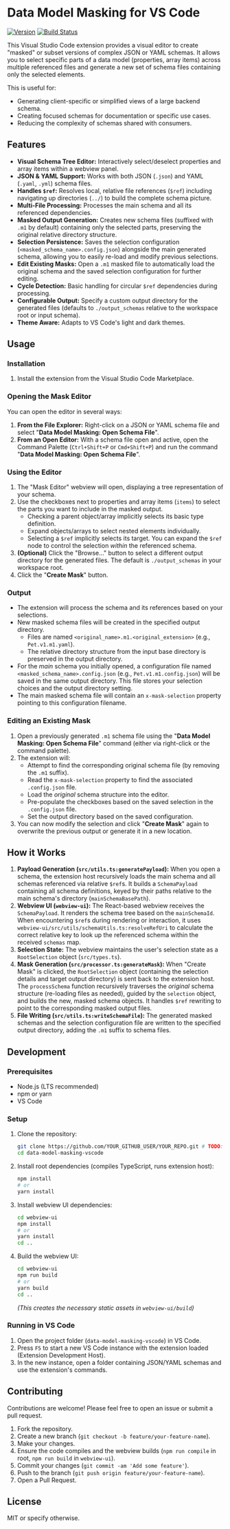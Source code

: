 # Data Model Masking for VS Code

[![Version](https://img.shields.io/visual-studio-marketplace/v/YOUR_PUBLISHER.data-model-masking-vscode?label=VS%20Marketplace)](https://marketplace.visualstudio.com/items?itemName=YOUR_PUBLISHER.data-model-masking-vscode) <!-- TODO: Replace YOUR_PUBLISHER -->
[![Build Status](https://img.shields.io/travis/com/YOUR_GITHUB_USER/YOUR_REPO.svg?branch=main)](https://travis-ci.com/YOUR_GITHUB_USER/YOUR_REPO) <!-- TODO: Replace with your CI link -->

This Visual Studio Code extension provides a visual editor to create "masked" or subset versions of complex JSON or YAML schemas. It allows you to select specific parts of a data model (properties, array items) across multiple referenced files and generate a new set of schema files containing only the selected elements.

This is useful for:

*   Generating client-specific or simplified views of a large backend schema.
*   Creating focused schemas for documentation or specific use cases.
*   Reducing the complexity of schemas shared with consumers.

## Features

*   **Visual Schema Tree Editor:** Interactively select/deselect properties and array items within a webview panel.
*   **JSON & YAML Support:** Works with both JSON (`.json`) and YAML (`.yaml`, `.yml`) schema files.
*   **Handles `$ref`:** Resolves local, relative file references (`$ref`) including navigating up directories (`../`) to build the complete schema picture.
*   **Multi-File Processing:** Processes the main schema and all its referenced dependencies.
*   **Masked Output Generation:** Creates new schema files (suffixed with `.m1` by default) containing only the selected parts, preserving the original relative directory structure.
*   **Selection Persistence:** Saves the selection configuration (`<masked_schema_name>.config.json`) alongside the main generated schema, allowing you to easily re-load and modify previous selections.
*   **Edit Existing Masks:** Open a `.m1` masked file to automatically load the original schema and the saved selection configuration for further editing.
*   **Cycle Detection:** Basic handling for circular `$ref` dependencies during processing.
*   **Configurable Output:** Specify a custom output directory for the generated files (defaults to `./output_schemas` relative to the workspace root or input schema).
*   **Theme Aware:** Adapts to VS Code's light and dark themes.

## Usage

### Installation

1.  Install the extension from the Visual Studio Code Marketplace. <!-- TODO: Replace YOUR_PUBLISHER -->

### Opening the Mask Editor

You can open the editor in several ways:

1.  **From the File Explorer:** Right-click on a JSON or YAML schema file and select "**Data Model Masking: Open Schema File**".
2.  **From an Open Editor:** With a schema file open and active, open the Command Palette (`Ctrl+Shift+P` or `Cmd+Shift+P`) and run the command "**Data Model Masking: Open Schema File**".

### Using the Editor

1.  The "Mask Editor" webview will open, displaying a tree representation of your schema.
2.  Use the checkboxes next to properties and array items (`items`) to select the parts you want to include in the masked output.
    *   Checking a parent object/array implicitly selects its basic type definition.
    *   Expand objects/arrays to select nested elements individually.
    *   Selecting a `$ref` implicitly selects its target. You can expand the `$ref` node to control the selection *within* the referenced schema.
3.  **(Optional)** Click the "Browse..." button to select a different output directory for the generated files. The default is `./output_schemas` in your workspace root.
4.  Click the "**Create Mask**" button.

### Output

*   The extension will process the schema and its references based on your selections.
*   New masked schema files will be created in the specified output directory.
    *   Files are named `<original_name>.m1.<original_extension>` (e.g., `Pet.v1.m1.yaml`).
    *   The relative directory structure from the input base directory is preserved in the output directory.
*   For the *main* schema you initially opened, a configuration file named `<masked_schema_name>.config.json` (e.g., `Pet.v1.m1.config.json`) will be saved in the same output directory. This file stores your selection choices and the output directory setting.
*   The main masked schema file will contain an `x-mask-selection` property pointing to this configuration filename.

### Editing an Existing Mask

1.  Open a previously generated `.m1` schema file using the "**Data Model Masking: Open Schema File**" command (either via right-click or the command palette).
2.  The extension will:
    *   Attempt to find the corresponding original schema file (by removing the `.m1` suffix).
    *   Read the `x-mask-selection` property to find the associated `.config.json` file.
    *   Load the *original* schema structure into the editor.
    *   Pre-populate the checkboxes based on the saved selection in the `.config.json` file.
    *   Set the output directory based on the saved configuration.
3.  You can now modify the selection and click "**Create Mask**" again to overwrite the previous output or generate it in a new location.

## How it Works

1.  **Payload Generation (`src/utils.ts:generatePayload`):** When you open a schema, the extension host recursively loads the main schema and all schemas referenced via relative `$ref`s. It builds a `SchemaPayload` containing all schema definitions, keyed by their paths relative to the main schema's directory (`mainSchemaBasePath`).
2.  **Webview UI (`webview-ui`):** The React-based webview receives the `SchemaPayload`. It renders the schema tree based on the `mainSchemaId`. When encountering `$ref`s during rendering or interaction, it uses `webview-ui/src/utils/schemaUtils.ts:resolveRefUri` to calculate the correct relative key to look up the referenced schema within the received `schemas` map.
3.  **Selection State:** The webview maintains the user's selection state as a `RootSelection` object (`src/types.ts`).
4.  **Mask Generation (`src/processor.ts:generateMask`):** When "Create Mask" is clicked, the `RootSelection` object (containing the selection details and target output directory) is sent back to the extension host. The `processSchema` function recursively traverses the *original* schema structure (re-loading files as needed), guided by the `selection` object, and builds the new, masked schema objects. It handles `$ref` rewriting to point to the corresponding masked output files.
5.  **File Writing (`src/utils.ts:writeSchemaFile`):** The generated masked schemas and the selection configuration file are written to the specified output directory, adding the `.m1` suffix to schema files.

## Development

### Prerequisites

*   Node.js (LTS recommended)
*   npm or yarn
*   VS Code

### Setup

1.  Clone the repository:
    ```bash
    git clone https://github.com/YOUR_GITHUB_USER/YOUR_REPO.git # TODO: Update URL
    cd data-model-masking-vscode
    ```
2.  Install root dependencies (compiles TypeScript, runs extension host):
    ```bash
    npm install
    # or
    yarn install
    ```
3.  Install webview UI dependencies:
    ```bash
    cd webview-ui
    npm install
    # or
    yarn install
    cd ..
    ```
4.  Build the webview UI:
    ```bash
    cd webview-ui
    npm run build
    # or
    yarn build
    cd ..
    ```
    *(This creates the necessary static assets in `webview-ui/build`)*

### Running in VS Code

1.  Open the project folder (`data-model-masking-vscode`) in VS Code.
2.  Press `F5` to start a new VS Code instance with the extension loaded (Extension Development Host).
3.  In the new instance, open a folder containing JSON/YAML schemas and use the extension's commands.

## Contributing

Contributions are welcome! Please feel free to open an issue or submit a pull request.

1.  Fork the repository.
2.  Create a new branch (`git checkout -b feature/your-feature-name`).
3.  Make your changes.
4.  Ensure the code compiles and the webview builds (`npm run compile` in root, `npm run build` in `webview-ui`).
5.  Commit your changes (`git commit -am 'Add some feature'`).
6.  Push to the branch (`git push origin feature/your-feature-name`).
7.  Open a Pull Request.

## License

<!-- TODO: Specify your license -->
MIT or specify otherwise.
